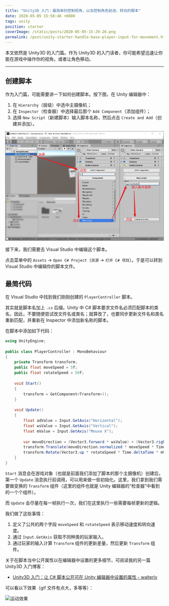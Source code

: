 ```yaml
---
title: "Unity3D 入门：最简单的控制视角，以及控制角色前进、转向的脚本"
date: 2020-05-05 15:58:46 +0800
tags: unity
position: starter
coverImage: /static/posts/2020-05-05-15-29-26.png
permalink: /post/unity-starter-handle-base-player-input-for-movement.html
---
```


本文依然是 Unity3D 的入门篇。作为 Unity3D 的入门读者，你可能希望迅速让你能在游戏中操作你的视角，或者让角色移动。

---

<div id="toc"></div>

## 创建脚本

作为入门篇，可能需要讲一下如何创建脚本。按下图，在 Unity 编辑器中：

1. 在 `Hierarchy`（层级）中选中主摄像机；
2. 在 `Inspector`（检查器）中选择最后那个 `Add Component`（添加组件）；
3. 选择 `New Script`（新建脚本）输入脚本名称，然后点击 `Create and Add`（创建并添加）。

![创建并添加脚本](/static/posts/2020-05-05-15-29-26.png)

<!-- 如果加错了，可以像这样删除脚本

![](/static/posts/2020-05-05-15-32-56.png) -->

接下来，我们需要去 Visual Studio 中编辑这个脚本。

点击菜单中的 `Assets` -> `Open C# Project`（`资源` -> `打开 C# 项目`）。于是可以转到 Visual Studio 中编辑你的脚本文件。

## 最简代码

在 Visual Studio 中找到我们刚刚创建的 `PlayerController` 脚本。

其实就是脚本名加上 `.cs` 后缀。Unity 中 C# 脚本要求文件名必须匹配脚本的类名，因此，不要随便尝试改文件名或类名；就算改了，也要同步更新文件名和类名重新匹配，并重新在 Inspector 中添加新名称的脚本。

在脚本中添加如下代码：

```csharp
using UnityEngine;

public class PlayerController : MonoBehaviour
{
    private Transform transform;
    public float moveSpeed = 5f;
    public float rotateSpeed = 50f;

    void Start()
    {
        transform = GetComponent<Transform>();
    }

    void Update()
    {
        float adValue = Input.GetAxis("Horizontal");
        float wsValue = Input.GetAxis("Vertical");
        float mValue = Input.GetAxis("Mouse X");

        var moveDirection = (Vector3.forward * wsValue) + (Vector3.right * adValue);
        transform.Translate(moveDirection.normalized * moveSpeed * Time.deltaTime, Space.Self);
        transform.Rotate(Vector3.up * rotateSpeed * Time.deltaTime * mValue);
    }
}
```

`Start` 消息会在游戏对象（也就是前面我们添加了脚本的那个主摄像机）创建后，第一个 `Update` 消息执行前调用，可以用来做一些初始化。这里，我们拿到我们需要做变换的 `Transform` 组件（这里的组件也就是 Unity 编辑器的“检查器”中看到的一个个组件）。

而 `Update` 会尽量在每一帧执行一次，我们在这里执行一些需要每帧更新的逻辑。

我们做了这些事情：

1. 定义了公共的两个字段 `moveSpeed` 和 `rotateSpeed` 表示移动速度和转向速度。
2. 通过 `Input.GetAxis` 获取不同种类的玩家输入。
3. 通过玩家的输入计算 `Transform` 组件的更新差量，然后更新 `Transform` 组件。

关于在脚本当中公开属性以在编辑器中设置的更多细节，可阅读我的另一篇 Unity3D 入门博客：

- [Unity3D 入门：让 C# 脚本公开可在 Unity 编辑器中设置的属性 - walterlv](/post/unity-starter-public-fields-of-unity-script.html)

可以看以下效果（gif 文件有点大，多等等）：

![运动效果](/static/post/2020-05-05-player-controller.gif)


